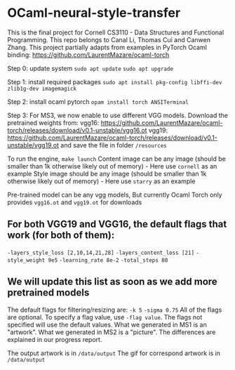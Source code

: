 # OCaml-neural-style-transfer
This is the final project for Cornell CS3110 - Data Structures and Functional Programming. This repo belongs to Canal Li, Thomas Cui and  Canwen Zhang. This project partially adapts from examples in PyTorch Ocaml binding: https://github.com/LaurentMazare/ocaml-torch 

Step 0: update system
`sudo apt update`
`sudo apt upgrade`

Step 1: install required packages
`sudo apt install pkg-config libffi-dev zlib1g-dev imagemagick`

Step 2: install ocaml pytorch
`opam install torch ANSITerminal`

Step 3: 
For MS3, we now enable to use different VGG models.
Download the pretrained weights from: 
vgg16: https://github.com/LaurentMazare/ocaml-torch/releases/download/v0.1-unstable/vgg16.ot
vgg19: https://github.com/LaurentMazare/ocaml-torch/releases/download/v0.1-unstable/vgg19.ot
and save the file in folder `/resources`

To run the engine,
`make launch`
Content image can be any image (should be smaller than 1k otherwise likely out of memory)
    - Here use `cornell` as an example
Style image should be any image (should be smaller than 1k otherwise likely out of memory)
    - Here use `starry` as an example

Pre-trained model can be any vgg models,
But currently Ocaml Torch only provides `vgg16.ot` and `vgg19.ot` for downloads
## For both VGG19 and VGG16, the default flags that work (for both of them):
`-layers_style_loss [2,10,14,21,28]`
`-layers_content_loss [21]`
`-style_weight 9e5`
`-learning_rate 8e-2`
`-total_steps 80`

## We will update this list as soon as we add more pretrained models
The default flags for filtering/resizing are:
`-k 5`
`-sigma 0.75`
All of the flags are optional. To specify a flag value, use `-flag value`. The flags not specified will use the default values. 
What we generated in MS1 is an "artwork". What we generated in MS2 is a "picture". The differences are explained in our progress report. 

The output artwork is in `/data/output`
The gif for correspond artwork is in `/data/output`
